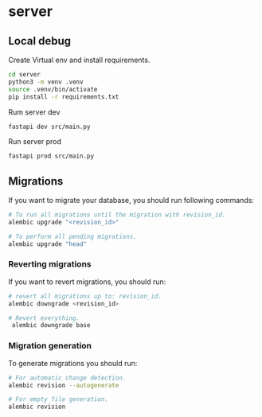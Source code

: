 # server

## Local debug
Create Virtual env and install requirements.
```bash
cd server
python3 -m venv .venv
source .venv/bin/activate
pip install -r requirements.txt
```

Rum server dev
```bash
fastapi dev src/main.py
```

Run server prod
```bash
fastapi prod src/main.py
```


## Migrations

If you want to migrate your database, you should run following commands:
```bash
# To run all migrations until the migration with revision_id.
alembic upgrade "<revision_id>"

# To perform all pending migrations.
alembic upgrade "head"
```

### Reverting migrations

If you want to revert migrations, you should run:
```bash
# revert all migrations up to: revision_id.
alembic downgrade <revision_id>

# Revert everything.
 alembic downgrade base
```

### Migration generation

To generate migrations you should run:
```bash
# For automatic change detection.
alembic revision --autogenerate

# For empty file generation.
alembic revision
```
